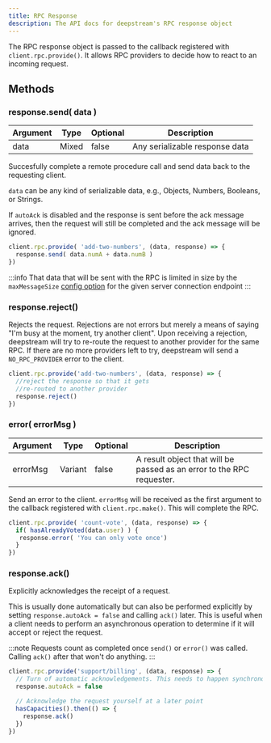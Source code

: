 ```yaml
---
title: RPC Response
description: The API docs for deepstream's RPC response object
---
```


The RPC response object is passed to the callback registered with `client.rpc.provide()`. It allows RPC providers to decide how to react to an incoming request.

## Methods

### response.send( data )

|Argument|Type|Optional|Description|
|---|---|---|---|
|data|Mixed|false|Any serializable response data|

Succesfully complete a remote procedure call and send data back to the requesting client.

`data` can be any kind of serializable data, e.g., Objects, Numbers, Booleans, or Strings.

If `autoAck` is disabled and the response is sent before the ack message arrives, then the request will still be completed and the ack message will be ignored.

```javascript
client.rpc.provide( 'add-two-numbers', (data, response) => {
  response.send( data.numA + data.numB )
})
```

:::info
That data that will be sent with the RPC is limited in size by the `maxMessageSize` [config option](../server/configuration#connection-endpoint-configuration) for the given server connection endpoint
:::

### response.reject()
Rejects the request. Rejections are not errors but merely a means of saying "I'm busy at the moment, try another client". Upon receiving a rejection, deepstream will try to re-route the request to another provider for the same RPC. If there are no more providers left to try, deepstream will send a `NO_RPC_PROVIDER` error to the client.

```javascript
client.rpc.provide('add-two-numbers', (data, response) => {
  //reject the response so that it gets
  //re-routed to another provider
  response.reject()
})
```

### error( errorMsg )

|Argument|Type|Optional|Description|
|---|---|---|---|
|errorMsg|Variant|false|A result object that will be passed as an error to the RPC requester.|

Send an error to the client. `errorMsg` will be received as the first argument to the callback registered with `client.rpc.make()`. This will complete the RPC.

```javascript
client.rpc.provide( 'count-vote', (data, response) => {
  if( hasAlreadyVoted(data.user) ) {
   response.error( 'You can only vote once')
  }
})
```

### response.ack()
Explicitly acknowledges the receipt of a request.

This is usually done automatically but can also be performed explicitly by setting `response.autoAck = false` and calling `ack()` later. This is useful when a client needs to perform an asynchronous operation to determine if it will accept or reject the request.

:::note
Requests count as completed once `send()` or `error()` was called. Calling `ack()` after that won't do anything.
:::

```javascript
client.rpc.provide('support/billing', (data, response) => {
  // Turn of automatic acknowledgements. This needs to happen synchronously
  response.autoAck = false

  // Acknowledge the request yourself at a later point
  hasCapacities().then(() => {
    response.ack()
  })
})
```
